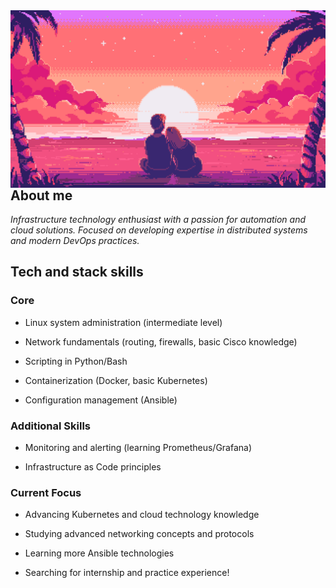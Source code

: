  <img align="left" alt="Coding"  src="123.gif">

## 
## About me

*Infrastructure technology enthusiast with a passion for automation and cloud solutions. Focused on developing expertise in distributed systems and modern DevOps practices.*
## Tech and stack skills
### Core 
  - Linux system administration (intermediate level)

 - Network fundamentals (routing, firewalls, basic Cisco knowledge)

 - Scripting in Python/Bash
 - Containerization (Docker, basic Kubernetes)
  
 - Configuration management (Ansible)

### Additional Skills

- Monitoring and alerting (learning Prometheus/Grafana)

- Infrastructure as Code principles

### Current Focus

- Advancing Kubernetes and cloud technology knowledge

- Studying advanced networking concepts and protocols

- Learning more Ansible technologies

- Searching for internship and practice experience!
